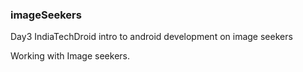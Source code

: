 ### imageSeekers

Day3 IndiaTechDroid intro to android development on image seekers

Working with Image seekers. 
